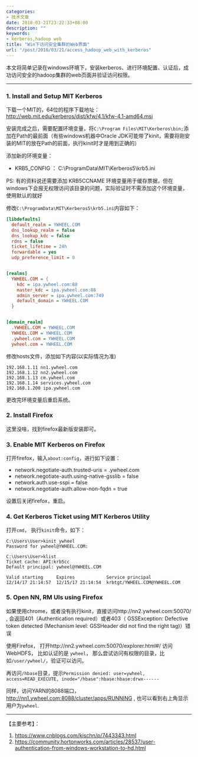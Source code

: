 ```yaml
---
categories:
- 技术文章
date: 2018-03-21T23:22:33+08:00
description: ""
keywords:
- kerberos,hadoop web
title: "Win下访问安全集群的Web界面"
url: "/post/2018/03/21/access_hadoop_web_with_kerberos"
---
```


本文将简单记录在windows环境下，安装kerberos、进行环境配置、认证后，成功访问安全的hadoop集群的web页面并验证访问权限。

---

### 1. Install and Setup MIT Kerberos

下载一个MIT的，64位的程序下载地址： http://web.mit.edu/kerberos/dist/kfw/4.1/kfw-4.1-amd64.msi

安装完成之后，需要配置环境变量，将`C:\Program Files\MIT\Kerberos\bin;`添加在Path的最前面（有些windows机器中Oracle JDK可能带了kinit，需要将刚安装的MIT的放在Path的前面，执行kinit时才是用到正确的）

添加新的环境变量：

- KRB5_CONFIG ： C:\ProgramData\MIT\Kerberos5\krb5.ini

PS: 有的资料说还需要添加 KRB5CCNAME 环境变量用于缓存票据，但在windows下会报无权限访问该目录的问题，实际验证时不需添加这个环境变量，使用默认的就好

修改`C:\ProgramData\MIT\Kerberos5\krb5.ini`内容如下：

```ini
[libdefaults]
  default_realm = YWHEEL.COM
  dns_lookup_realm = false
  dns_lookup_kdc = false
  rdns = false
  ticket_lifetime = 24h
  forwardable = yes
  udp_preference_limit = 0


[realms]
  YWHEEL.COM = {
    kdc = ipa.ywheel.com:88
    master_kdc = ipa.ywheel.com:88
    admin_server = ipa.ywheel.com:749
    default_domain = YWHEEL.COM
  }


[domain_realm]
  .YWHEEL.COM = YWHEEL.COM
  YWHEEL.COM = YWHEEL.COM
  .ywheel.com = YWHEEL.COM
  ywheel.com = YWHEEL.COM
```

修改hosts文件，添加如下内容(以实际情况为准)

```
192.168.1.11 nn1.ywheel.com
192.168.1.12 nn2.ywheel.com
192.168.1.13 cm.ywheel.com
192.168.1.14 services.ywheel.com
192.168.1.200 ipa.ywheel.com
```

更改完环境变量后重启系统。

### 2. Install Firefox

这里没啥，找到firefox最新版安装即可。

### 3. Enable MIT Kerberos on Firefox

打开firefox，输入`about:config`，进行如下设置：

- network.negotiate-auth.trusted-uris = .ywheel.com
- network.negotiate-auth.using-native-gsslib = false
- network.auth.use-sspi = false
- network.negotiate-auth.allow-non-fqdn = true

设置后关闭firefox，重启。

### 4. Get Kerberos Ticket using MIT Kerberos Utility

打开`cmd`， 执行`kinit`命令，如下：

```
C:\Users\User>kinit ywheel
Password for ywheel@YWHEEL.COM:

C:\Users\User>klist
Ticket cache: API:krb5cc
Default principal: ywheel@YWHEEL.COM

Valid starting     Expires            Service principal
12/14/17 21:14:57  12/15/17 21:14:54  krbtgt/YWHEEL.COM@YWHEEL.COM
```


### 5. Open NN, RM UIs using Firefox

如果使用chrome，或者没有执行kinit，直接访问http://nn2.ywheel.com:50070/ , 会返回401（Authentication required）或者403（ GSSException: Defective token detected (Mechanism level: GSSHeader did not find the right tag)）错误

使用Firefox， 打开http://nn2.ywheel.com:50070/explorer.html#/ 访问WebHDFS， 比如认证的是 `ywheel`， 那么尝试访问有权限的目录，比如`/user/ywheel/`，验证可以访问。

再访问`/hbase`目录，提示`Permission denied: user=ywheel, access=READ_EXECUTE, inode="/hbase":hbase:hbase:drwx------`

同样，访问YARN的8088端口，http://nn1.ywheel.com:8088/cluster/apps/RUNNING , 也可以看到右上角显示用户为`ywheel`.


---

【主要参考】：

1. https://www.cnblogs.com/kischn/p/7443343.html
2. https://community.hortonworks.com/articles/28537/user-authentication-from-windows-workstation-to-hd.html